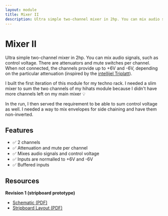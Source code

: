 ```yaml
---
layout: module
title: Mixer II
description: Ultra simple two-channel mixer in 2hp. You can mix audio signals, such as control voltage.
---
```


<!-- image: modules/vcf/Bumm-Bumm-Garage-VCF-Rev3.jpg -->

# Mixer II

Ultra simple two-channel mixer in 2hp. You can mix audio signals, such as control voltage. There are attenuators and mute switches per channel. When not connected, the channels provide up to +6V and -6V, depending on the particular attenuation (inspired by the [intellijel Triplatt](https://intellijel.com/shop/eurorack/triplatt/)).

I built the first iteration of this module for my techno rack. I needed a slim mixer to sum the two channels of my hihats module because I didn't have more channels left on my main mixer 💡

In the run, I then served the requirement to be able to sum control voltage as well. I needed a way to mix envelopes for side chaining and have them non-inverted.

## Features

* ✅ 2 channels
* ✅ Attenuation and mute per channel
* ✅ Mixes audio signals and control voltage
* ✅ Inputs are normalled to +6V and -6V
* ✅ Buffered inputs

## Resources

**Revision 1 (stripboard prototype)** 

* [Schematic (PDF)](Rev1/Bumm-Bumm-Garage-Mixer-II-Rev1-Schematic.pdf)
* [Stripboard Layout (PDF)](Rev1/Bumm-Bumm-Garage-Mixer-II-Rev1-Breadboard-Layout.pdf)
